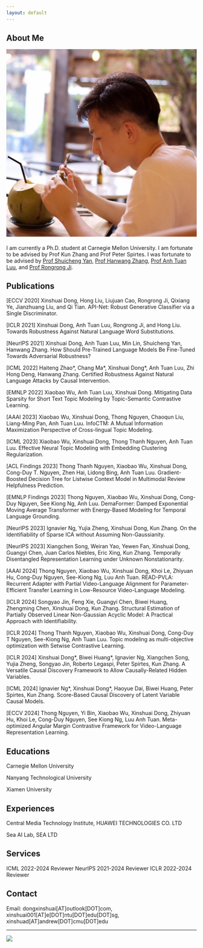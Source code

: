 ```yaml
---
layout: default
---
```


## About Me

<img class="profile-picture" src="me.jpg">

I am currently a Ph.D. student at Carnegie Mellon University. I am fortunate to be advised by Prof Kun Zhang and Prof Peter Spirtes. I was fortunate to be advised by [Prof Shuicheng Yan](https://yanshuicheng.ai/), [Prof Hanwang Zhang](https://personal.ntu.edu.sg/hanwangzhang/), [Prof Anh Tuan Luu](https://tuanluu.github.io/), and [Prof Rongrong Ji](https://mac.xmu.edu.cn/rrji_en/). 

## Publications

[ECCV 2020] Xinshuai Dong, Hong Liu, Liujuan Cao, Rongrong Ji, Qixiang Ye, Jianzhuang Liu, and Qi Tian.
API-Net: Robust Generative Classifier via a Single Discriminator.

[ICLR 2021] Xinshuai Dong, Anh Tuan Luu, Rongrong Ji, and Hong Liu. 
Towards Robustness Against Natural Language Word Substitutions.

[NeurIPS 2021] Xinshuai Dong, Anh Tuan Luu, Min Lin, Shuicheng Yan, Hanwang Zhang.
How Should Pre-Trained Language Models Be Fine-Tuned Towards Adversarial Robustness?

[ICML 2022] Haiteng Zhao*, Chang Ma*, Xinshuai Dong*, Anh Tuan Luu, Zhi Hong Deng, Hanwang Zhang.
Certified Robustness Against Natural Language Attacks by Causal Intervention.

[EMNLP 2022] Xiaobao Wu, Anh Tuan Luu, Xinshuai Dong.
Mitigating Data Sparsity for Short Text Topic Modeling by Topic-Semantic Contrastive Learning.

[AAAI 2023] Xiaobao Wu, Xinshuai Dong, Thong Nguyen, Chaoqun Liu, Liang-Ming Pan, Anh Tuan Luu.
InfoCTM: A Mutual Information Maximization Perspective of Cross-lingual Topic Modeling.

[ICML 2023] Xiaobao Wu, Xinshuai Dong, Thong Thanh Nguyen, Anh Tuan Luu.
Effective Neural Topic Modeling with Embedding Clustering Regularization.

[ACL Findings 2023] Thong Thanh Nguyen, Xiaobao Wu, Xinshuai Dong, Cong-Duy T. Nguyen, Zhen Hai, Lidong Bing, Anh Tuan Luu.
Gradient-Boosted Decision Tree for Listwise Context Model in Multimodal Review Helpfulness Prediction.

[EMNLP Findings 2023] Thong Nguyen, Xiaobao Wu, Xinshuai Dong, Cong-Duy Nguyen, See Kiong Ng, Anh Luu. DemaFormer: Damped Exponential Moving Average Transformer with Energy-Based Modeling for Temporal Language Grounding.

[NeurIPS 2023] Ignavier Ng, Yujia Zheng, Xinshuai Dong, Kun Zhang.
On the Identifiability of Sparse ICA without Assuming Non-Gaussianity.

[NeurIPS 2023] Xiangchen Song, Weiran Yao, Yewen Fan, Xinshuai Dong, Guangyi Chen, Juan Carlos Niebles, Eric Xing, Kun Zhang.
Temporally Disentangled Representation Learning under Unknown Nonstationarity.

[AAAI 2024] Thong Nguyen, Xiaobao Wu, Xinshuai Dong, Khoi Le, Zhiyuan Hu, Cong-Duy Nguyen, See-Kiong Ng, Luu Anh Tuan. READ-PVLA: Recurrent Adapter with Partial Video-Language Alignment for Parameter-Efficient Transfer Learning in Low-Resource Video-Language Modeling.

[ICLR 2024] Songyao Jin, Feng Xie, Guangyi Chen, Biwei Huang, Zhengming Chen, Xinshuai Dong, Kun Zhang. Structural Estimation of Partially Observed Linear Non-Gaussian Acyclic Model: A Practical Approach with Identifiability.

[ICLR 2024] Thong Thanh Nguyen, Xiaobao Wu, Xinshuai Dong, Cong-Duy T Nguyen, See-Kiong Ng, Anh Tuan Luu. Topic modeling as multi-objective optimization with Setwise Contrastive Learning.

[ICLR 2024] Xinshuai Dong*, Biwei Huang*, Ignavier Ng, Xiangchen Song, Yujia Zheng, Songyao Jin, Roberto Legaspi, Peter Spirtes, Kun Zhang. A Versatile Causal Discovery Framework to Allow Causally-Related Hidden Variables.

[ICML 2024] Ignavier Ng*, Xinshuai Dong*, Haoyue Dai, Biwei Huang, Peter Spirtes, Kun Zhang. Score-Based Causal Discovery of Latent Variable Causal Models.

[ECCV 2024] Thong Nguyen, Yi Bin, Xiaobao Wu, Xinshuai Dong, Zhiyuan Hu, Khoi Le, Cong-Duy Nguyen, See Kiong Ng, Luu Anh Tuan. Meta-optimized Angular Margin Contrastive Framework for Video-Language Representation Learning.

## Educations

Carnegie Mellon University

Nanyang Technological University

Xiamen University

## Experiences

Central Media Technology Institute, HUAWEI TECHNOLOGIES CO. LTD

Sea AI Lab, SEA LTD

## Services

ICML 2022-2024 Reviewer
NeurIPS 2021-2024 Reviewer
ICLR 2022-2024 Reviewer

## Contact
Email: dongxinshuai[AT]outlook[DOT]com, xinshuai001[AT]e[DOT]ntu[DOT]edu[DOT]sg, xinshuad[AT]andrew[DOT]cmu[DOT]edu

---

<a href='https://clustrmaps.com/site/1bkfr'  title='Visit tracker'><img src='//clustrmaps.com/map_v2.png?cl=ffffff&w=500&t=tt&d=S1V77A2LG8nEgR2cXpLbOxQn_4f0ACm7qvJJ_0vThA0&co=459edd'/></a>
